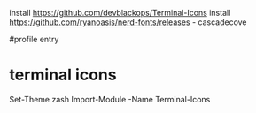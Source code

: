 install https://github.com/devblackops/Terminal-Icons
install https://github.com/ryanoasis/nerd-fonts/releases - cascadecove

#profile entry
# terminal icons
Set-Theme zash
Import-Module -Name Terminal-Icons

